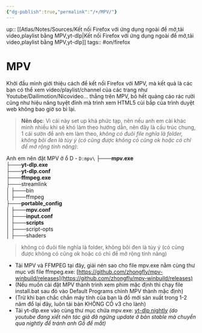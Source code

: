 ```yaml
---
{"dg-publish":true,"permalink":"/+/MPV/"}
---
```


up:: [[Atlas/Notes/Sources/Kết nối Firefox với ứng dụng ngoài để mở,tải video,playlist bằng MPV,yt-dlp\|Kết nối Firefox với ứng dụng ngoài để mở,tải video,playlist bằng MPV,yt-dlp]]
tags:: #on/firefox

# MPV

Khởi đầu mình giới thiệu cách để kết nối Firefox với MPV, mà kết quả là các bạn có thể xem video/playlist/channel của các trang như Youtube/Dailimotion/Nicovideo... thẳng trên MPV, bỏ hết quảng cáo rác rưởi cũng như hiệu năng tuyệt đỉnh mà trình xem HTML5 cùi bắp của trình duyệt web không bao giờ so bì lại.

> **Nên đọc**: Vì cái này set up khá phức tạp, nên nếu anh em cài khác mình nhiều khi sẽ khó làm theo hướng dẫn, nên đây là cấu trúc chung, 1 cái sườn để anh em làm theo, *không có đuôi file nghĩa là folder, không bôi đen là tùy ý (có cũng được không có cũng ok hoặc có chỉ để mở rộng tính năng)*:

Anh em nên đặt MPV ở ổ D - `D:mpv\`
├───**mpv.exe**  
├───**yt-dlp.exe**  
├───**yt-dlp.conf**  
├───**ffmpeg.exe**  
├───streamlink  
│ ├───bin  
│ ├───ffmpeg  
├───**portable_config**  
│ ├───**mpv.conf**  
│ ├───**input.conf**  
│ ├───**scripts**  
│ ├───script-opts  
│ ├───shaders

>không có đuôi file nghĩa là folder, không bôi đen là tùy ý (có cũng được không có cũng ok hoặc có chỉ để mở rộng tính năng)

- Tải MPV và FFMPEG tại đây, giải nén sao cho file mpv.exe nằm cùng thư mục với file ffmpeg.exe: [https://github.com/zhongfly/mpv-winbuild/releases](https://github.com/zhongfly/mpv-winbuild/releases)
- (Nếu muốn cài đặt MPV thành trình xem phim mặc định thì chạy file install.bat sau đó vào Default Programs chỉnh MPV thành mặc định)
- (Trừ khi bạn chắc chắn máy tính của bạn là đồ mới sản xuất trong 1-2 năm đổ lại đây, luôn tải bản KHÔNG CÓ v3 cho lành)
- Tải yt-dlp.exe vào cùng thư mục chứa mpv.exe: [yt-dlp nightly](https://github.com/yt-dlp/yt-dlp-nightly-builds/releases) *(do youtube đang xiết nên tác giả đã ngừng update ở bản stable mà chuyển qua nightly để tránh anh Gồ để mắt)*
